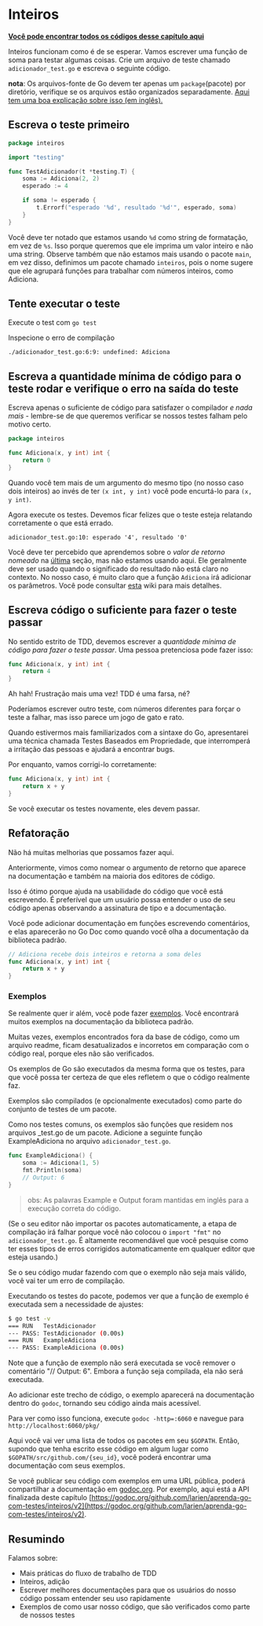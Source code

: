 # Inteiros

**[Você pode encontrar todos os códigos desse capítulo aqui](https://github.com/larien/aprenda-go-com-testes/tree/master/primeiros-passos-com-go/inteiros)**

Inteiros funcionam como é de se esperar. Vamos escrever uma função de soma para testar algumas coisas. Crie um arquivo de teste chamado `adicionador_test.go` e escreva o seguinte código.

**nota**: Os arquivos-fonte de Go devem ter apenas um `package`(pacote) por diretório, verifique se os arquivos estão organizados separadamente. [Aqui tem uma boa explicação sobre isso (em inglês).](https://dave.cheney.net/2014/12/01/five-suggestions-for-setting-up-a-go-project)

## Escreva o teste primeiro

```go
package inteiros

import "testing"

func TestAdicionador(t *testing.T) {
    soma := Adiciona(2, 2)
    esperado := 4

    if soma != esperado {
        t.Errorf("esperado '%d', resultado '%d'", esperado, soma)
    }
}
```

Você deve ter notado que estamos usando `%d` como string de formatação, em vez de `%s`. Isso porque queremos que ele imprima um valor inteiro e não uma string.
Observe também que não estamos mais usando o pacote `main`, em vez disso, definimos um pacote chamado `inteiros`, pois o nome sugere que ele agrupará funções para trabalhar com números inteiros, como Adiciona.

## Tente executar o teste

Execute o test com `go test`

Inspecione o erro de compilação

`./adicionador_test.go:6:9: undefined: Adiciona`

## Escreva a quantidade mínima de código para o teste rodar e verifique o erro na saída do teste

Escreva apenas o suficiente de código para satisfazer o compilador _e nada mais_ - lembre-se de que queremos verificar se nossos testes falham pelo motivo certo.

```go
package inteiros

func Adiciona(x, y int) int {
    return 0
}
```

Quando você tem mais de um argumento do mesmo tipo (no nosso caso dois inteiros) ao invés de ter `(x int, y int)` você pode encurtá-lo para `(x, y int)`.

Agora execute os testes. Devemos ficar felizes que o teste esteja relatando corretamente o que está errado.

`adicionador_test.go:10: esperado '4', resultado '0'`

Você deve ter percebido que aprendemos sobre o _valor de retorno nomeado_ na [última](../ola-mundo/ola-mundo.md#uma...ultima...refatoracao?) seção, mas não estamos usando aqui. Ele geralmente deve ser usado quando o significado do resultado não está claro no contexto. No nosso caso, é muito claro que a função `Adiciona` irá adicionar os parâmetros. Você pode consultar [esta](https://github.com/golang/go/wiki/CodeReviewComments#named-result-parameters) wiki para mais detalhes.

## Escreva código o suficiente para fazer o teste passar

No sentido estrito de TDD, devemos escrever a _quantidade mínima de código para fazer o teste passar_. Uma pessoa pretenciosa pode fazer isso:

```go
func Adiciona(x, y int) int {
    return 4
}
```

Ah hah! Frustração mais uma vez! TDD é uma farsa, né?

Poderíamos escrever outro teste, com números diferentes para forçar o teste a falhar, mas isso parece um jogo de gato e rato.

Quando estivermos mais familiarizados com a sintaxe do Go, apresentarei uma técnica chamada Testes Baseados em Propriedade, que interromperá a irritação das pessoas e ajudará a encontrar bugs.

Por enquanto, vamos corrigi-lo corretamente:

```go
func Adiciona(x, y int) int {
    return x + y
}
```

Se você executar os testes novamente, eles devem passar.

## Refatoração

Não há muitas melhorias que possamos fazer aqui.

Anteriormente, vimos como nomear o argumento de retorno que aparece na documentação e também na maioria dos editores de código.

Isso é ótimo porque ajuda na usabilidade do código que você está escrevendo. É preferível que um usuário possa entender o uso de seu código apenas observando a assinatura de tipo e a documentação.

Você pode adicionar documentação em funções escrevendo comentários, e elas aparecerão no Go Doc como quando você olha a documentação da biblioteca padrão.

```go
// Adiciona recebe dois inteiros e retorna a soma deles
func Adiciona(x, y int) int {
    return x + y
}
```

### Exemplos

Se realmente quer ir além, você pode fazer [exemplos](https://blog.golang.org/examples). Você encontrará muitos exemplos na documentação da biblioteca padrão.

Muitas vezes, exemplos encontrados fora da base de código, como um arquivo readme, ficam desatualizados e incorretos em comparação com o código real, porque eles não são verificados.

Os exemplos de Go são executados da mesma forma que os testes, para que você possa ter certeza de que eles refletem o que o código realmente faz.

Exemplos são compilados \(e opcionalmente executados\) como parte do conjunto de testes de um pacote.

Como nos testes comuns, os exemplos são funções que residem nos arquivos \_test.go de um pacote. Adicione a seguinte função ExampleAdiciona no arquivo `adicionador_test.go`.

```go
func ExampleAdiciona() {
    soma := Adiciona(1, 5)
    fmt.Println(soma)
    // Output: 6
}
```
> obs: As palavras Example e Output foram mantidas em inglês para a execução correta do código.

(Se o seu editor não importar os pacotes automaticamente, a etapa de compilação irá falhar porque você não colocou o `import "fmt"` no `adicionador_test.go`. É altamente recomendável que você pesquise como ter esses tipos de erros corrigidos automaticamente em qualquer editor que esteja usando.)

Se o seu código mudar fazendo com que o exemplo não seja mais válido, você vai ter um erro de compilação.

Executando os testes do pacote, podemos ver que a função de exemplo é executada sem a necessidade de ajustes:

```bash
$ go test -v
=== RUN   TestAdicionador
--- PASS: TestAdicionador (0.00s)
=== RUN   ExampleAdiciona
--- PASS: ExampleAdiciona (0.00s)
```

Note que a função de exemplo não será executada se você remover o comentário "// Output: 6". Embora a função seja compilada, ela não será executada.

Ao adicionar este trecho de código, o exemplo aparecerá na documentação dentro do `godoc`, tornando seu código ainda mais acessível.

Para ver como isso funciona, execute `godoc -http=:6060` e navegue para `http://localhost:6060/pkg/`

Aqui você vai ver uma lista de todos os pacotes em seu `$GOPATH`. Então, supondo que tenha escrito esse código em algum lugar como `$GOPATH/src/github.com/{seu_id}`, você poderá encontrar uma documentação com seus exemplos.

Se você publicar seu código com exemplos em uma URL pública, poderá compartilhar a documentação em [godoc.org](https://godoc.org). Por exemplo, aqui está a API finalizada deste capítulo [https://godoc.org/github.com/larien/aprenda-go-com-testes/inteiros/v2](https://godoc.org/github.com/larien/aprenda-go-com-testes/inteiros/v2).

## Resumindo

Falamos sobre:

-   Mais práticas do fluxo de trabalho de TDD
-   Inteiros, adição
-   Escrever melhores documentações para que os usuários do nosso código possam entender seu uso rapidamente
-   Exemplos de como usar nosso código, que são verificados como parte de nossos testes
